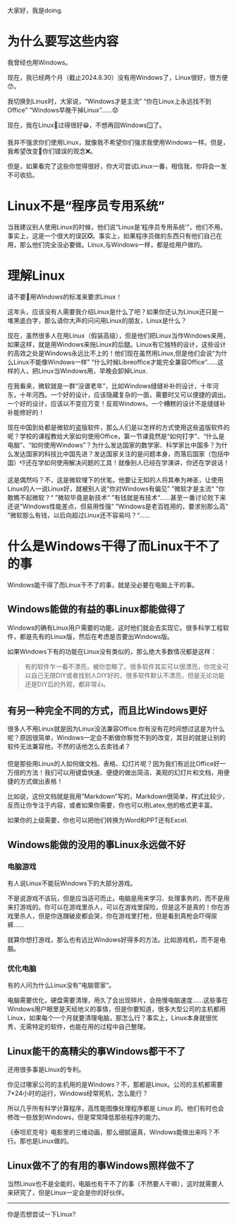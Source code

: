 大家好，我是doing.

# 为什么要写这些内容

我曾经也用Windows。

现在，我已经两个月（截止2024.8.30）没有用Windows了，Linux很好，很方便😙。

我切换到Linux时，大家说，“Windows才是主流” “你在Linux上永远找不到Office” “Windows早晚干掉Linux”……😟

现在，我在Linux🐧过得很好😁，不想再回Windows🪟了。

我并不强求你们使用Linux，就像我不希望你们强求我使用Windows一样。但是，我希望改变🔧你们错误的观念❌。

但是，如果看完了这些你觉得很好，你大可尝试Linux一番，相信我，你将会一发不可收拾。

# Linux不是“程序员专用系统”

当我建议别人使用Linux的时候，他们说“Linux是‘程序员专用系统’”，他们不用。事实上，这是一个很大的误区❎。事实上，如果程序员做的东西只有他们自己在用，那么他们完全没必要做。Linux,与Windows一样，都是给用户做的。

# 理解Linux

请不要🙅用Windows的标准来要求Linux！

这年头，应该没有人需要我介绍Linux是什么了吧？如果你还认为Linux还只是一堆黑底白字，那么请你大声的问问用Linux的朋友，Linux是什么？

现在，虽然很多人在用Linux（假装高级），但是他们把Linux当作Windows来用，如果这样，就是用Windows来拖Linux的后腿。Linux有它独特的设计，这些设计的高效之处是Windows永远比不上的！他们现在虽然用Linux,但是他们会说“为什么Linux不能像Windows一样” “什么时候Libreoffice才能完全兼容Office”……这样的人，把Linux当Windows用，早晚会卸掉Linux.

在我看来，微软就是一群“没谱老年”，比如Windows缝缝补补的设计，十年河东，十年河西。一个好的设计，应该隐藏复杂的一面，需要时又可以便捷的调出。一个好的设计，应该以不变应万变！反观Windows，一个糟糕的设计不是缝缝补补能修好的！

现在中国到处都是微软的盗版软件，那么人们是以怎样的方式使用这些盗版软件的呢？学校的课程教给大家如何使用Office，第一节课竟然是“如何打字”、“什么是电脑”、“如何使用Windows”？为什么发达国家的数学家、科学家比中国多？为什么发达国家的科技比中国先进？发达国家关注的是问题本身，而落后国家（包括中国）👎还在学如何使用解决问题的工具！就像别人已经在学演讲，你还在学说话！

这是偶然吗？不，这是微软埋下的伏笔。他要让无知的人将其奉为神圣，让使用Linux的人一说Linux好，就被别人说“你对Windows有偏见” ”微软才是主流“ ”你敢瞧不起微软？“ ”微软毕竟是新技术“ ”有钱就是有技术“……甚至一番讨论败下来还说”Windows性能差点，但易用性强“ ”Windows是老百姓用的，要求别那么高“ ”微软那么有钱，以后向超过Linux还不容易吗？“……

# 什么是Windows干得了而Linux干不了的事

Windows能干得了而Linux干不了的事，就是没必要在电脑上干的事。

## Windows能做的有益的事Linux都能做得了

Windows的确有Linux用户需要的功能，这时他们就会去实现它。很多科学工程软件，都是先有的Linux版，然后在考虑是否要出Windows版。

如果Windows下有的功能在Linux没有类似的，那么绝大多数情况都是这样：

> 有的软件乍一看不漂亮，被你忽略了。很多软件其实可以很漂亮，你完全可以自己无限DIY或者找别人DIY好的，很多软件默认不漂亮，但是无论功能还是DIY后的外观，都非常👍。

## 有另一种完全不同的方式，而且比Windows更好

很多人不用Linux就是因为Linux没法兼容Office.你有没有花时间想过这是为什么呢？原因很简单，Windows一定会不断做你察觉不到的改变，其目的就是让别的软件无法兼容他，不然的话他怎么去卖钱💰？

但是那些用Linux的人如何做文档、表格、幻灯片呢？因为我们有远比Office好一万倍的方法！我们可以用键盘快速、便捷的做出简洁、美观的幻灯片和文档，用便捷的方式做出表格！

比如说，这份文档就是我用”Markdown“写的，Markdown很简单，样式比较少，反而让你专注于内容，或者如果你需要，你也可以用Latex,他的格式更丰富。

如果你的上级需要，你也可以把他们转换为Word和PPT还有Excel.

## Windows能做的没用的事Linux永远做不好

### 电脑游戏

有人说Linux不能玩Windows下的大部分游戏。

不是说游戏不该玩，但是应当适可而止。电脑是用来学习、处理事务的，而不是用来打游戏的。你可以在游戏里杀人，可以在游戏里探险，但是这不是真的！你在游戏里杀人，但是你连蹭破皮都会哭，你在游戏里打枪，但是看到真枪会吓得尿裤……

就算你想打游戏，那么也有远比Windows好得多的方法。比如游戏机，而不是电脑。

### 优化电脑

有的人问为什么Linux没有”电脑管家“。

电脑需要优化，硬盘需要清理，用久了会出现碎片，会拖慢电脑速度……这些事在Windows用户眼里是天经地义的事情，但是你要知道，很多大型公司的主机都用Linux，如果每个一个月就要清理电脑，那怎么行？事实上，Linux本身就很优秀，无需特定的软件，也能在用的过程中自己整理。

## Linux能干的高精尖的事Windows都干不了

还用很多事是Linux的专利。

你见过哪家公司的主机用的是Windows？不，那都是Linux。公司的主机都需要7\*24小时的运行，Windows经常死机，怎么能行？

所以几乎所有科学计算程序，高性能图像处理程序都是 Linux 的。他们有时也会修改一些放到Windows，但是常常降低那些程序的能力。

《泰坦尼克号》电影里的三维动画，那么细腻逼真，Windows能做出来吗？不行。那也是Linux做的。

## Linux做不了的有用的事Windows照样做不了

当然Linux也不是全能的，电脑也有干不了的事（不然要人干嘛），这时就需要人来研究了，但是Linux一定会是你的好伙伴。

---

你是否想尝试一下Linux?

